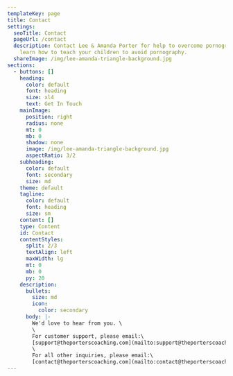 ```yaml
---
templateKey: page
title: Contact
settings:
  seoTitle: Contact
  pageUrl: /contact
  description: Contact Lee & Amanda Porter for help to overcome pornography and to
    learn how to teach your children to avoid pornography.
  shareImage: /img/lee-amanda-triangle-background.jpg
sections:
  - buttons: []
    heading:
      color: default
      font: heading
      size: xl4
      text: Get In Touch
    mainImage:
      position: right
      radius: none
      mt: 0
      mb: 0
      shadow: none
      image: /img/lee-amanda-triangle-background.jpg
      aspectRatio: 3/2
    subheading:
      color: default
      font: secondary
      size: md
    theme: default
    tagline:
      color: default
      font: heading
      size: sm
    content: []
    type: Content
    id: Contact
    contentStyles:
      split: 2/3
      textAlign: left
      maxWidth: lg
      mt: 0
      mb: 0
      py: 20
    description:
      bullets:
        size: md
        icon:
          color: secondary
      body: |-
        We'd love to hear from you. \
        \
        For customer support, please email:\
        [support@theporterscoaching.com](mailto:support@theporterscoaching.com)\
        \
        For all other inquiries, please email:\
        [contact@theporterscoaching.com](mailto:contact@theporterscoaching.com)
---
```

